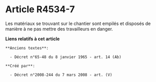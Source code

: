 # Article R4534-7

Les matériaux se trouvant sur le chantier sont empilés et disposés de manière à ne pas mettre des travailleurs en danger.

**Liens relatifs à cet article**

	**Anciens textes**:

	  - Décret n°65-48 du 8 janvier 1965 - art. 14 (Ab)

	**Créé par**:

	  - Décret n°2008-244 du 7 mars 2008 - art. (V)
